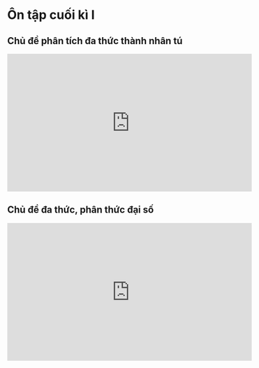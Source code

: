 # Ôn tập cuối kì I

## Chủ đề phân tích đa thức thành nhân tú
<iframe width="560" height="315" src="https://www.youtube.com/embed/V-OanD56DtE?si=YIT4PsUBoRO1PtxS" title="YouTube video player" frameborder="0" allow="accelerometer; autoplay; clipboard-write; encrypted-media; gyroscope; picture-in-picture; web-share" referrerpolicy="strict-origin-when-cross-origin" allowfullscreen></iframe>

## Chủ đề đa thức, phân thức đại số
<iframe width="560" height="315" src="https://www.youtube.com/embed/UpREMeQYL9M?si=L0n4myDozzRwCTQQ" title="YouTube video player" frameborder="0" allow="accelerometer; autoplay; clipboard-write; encrypted-media; gyroscope; picture-in-picture; web-share" referrerpolicy="strict-origin-when-cross-origin" allowfullscreen></iframe>


